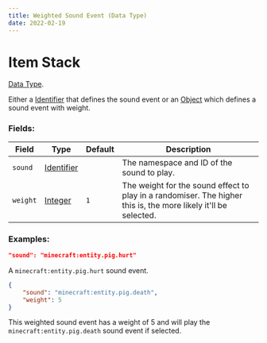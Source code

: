 ```yaml
---
title: Weighted Sound Event (Data Type)
date: 2022-02-19
---
```

# Item Stack

[Data Type](../data_types.md).

Either a [Identifier](https://origins.readthedocs.io/en/latest/types/data_types/identifier/) that defines the sound event or an [Object](https://origins.readthedocs.io/en/latest/types/data_types/object/) which defines a sound event with weight.

### Fields:

Field  | Type | Default | Description
-------|------|---------|-------------
`sound` | [Identifier](https://origins.readthedocs.io/en/latest/types/data_types/identifier/) | | The namespace and ID of the sound to play.
`weight` | [Integer](https://origins.readthedocs.io/en/latest/types/data_types/integer/) | `1` | The weight for the sound effect to play in a randomiser. The higher this is, the more likely it'll be selected.

### Examples:

```json
"sound": "minecraft:entity.pig.hurt"
```
A `minecraft:entity.pig.hurt` sound event.

```json
{
    "sound": "minecraft:entity.pig.death",
    "weight": 5
}
```

This weighted sound event has a weight of 5 and will play the `minecraft:entity.pig.death` sound event if selected.